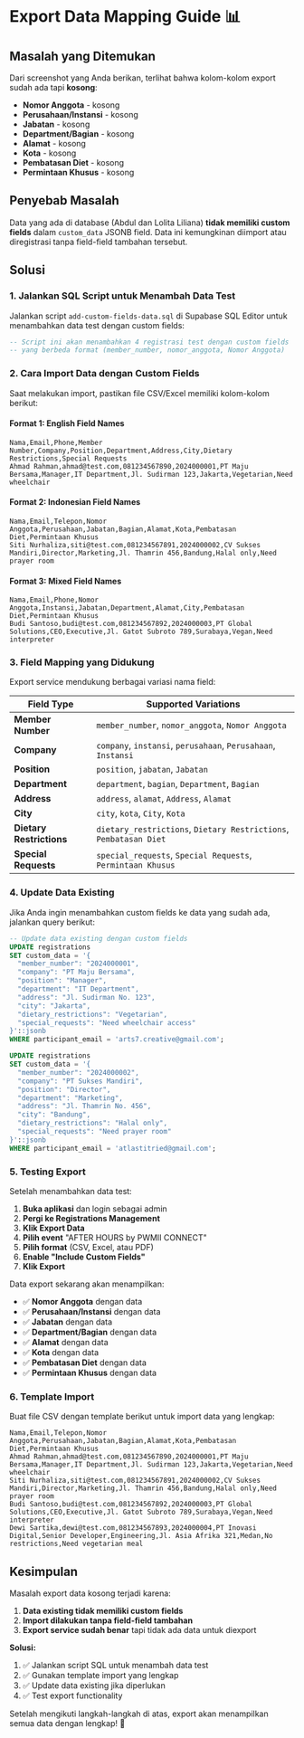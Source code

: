 # Export Data Mapping Guide 📊

## Masalah yang Ditemukan

Dari screenshot yang Anda berikan, terlihat bahwa kolom-kolom export sudah ada tapi **kosong**:
- **Nomor Anggota** - kosong
- **Perusahaan/Instansi** - kosong  
- **Jabatan** - kosong
- **Department/Bagian** - kosong
- **Alamat** - kosong
- **Kota** - kosong
- **Pembatasan Diet** - kosong
- **Permintaan Khusus** - kosong

## Penyebab Masalah

Data yang ada di database (Abdul dan Lolita Liliana) **tidak memiliki custom fields** dalam `custom_data` JSONB field. Data ini kemungkinan diimport atau diregistrasi tanpa field-field tambahan tersebut.

## Solusi

### 1. **Jalankan SQL Script untuk Menambah Data Test**

Jalankan script `add-custom-fields-data.sql` di Supabase SQL Editor untuk menambahkan data test dengan custom fields:

```sql
-- Script ini akan menambahkan 4 registrasi test dengan custom fields
-- yang berbeda format (member_number, nomor_anggota, Nomor Anggota)
```

### 2. **Cara Import Data dengan Custom Fields**

Saat melakukan import, pastikan file CSV/Excel memiliki kolom-kolom berikut:

#### **Format 1: English Field Names**
```csv
Nama,Email,Phone,Member Number,Company,Position,Department,Address,City,Dietary Restrictions,Special Requests
Ahmad Rahman,ahmad@test.com,081234567890,2024000001,PT Maju Bersama,Manager,IT Department,Jl. Sudirman 123,Jakarta,Vegetarian,Need wheelchair
```

#### **Format 2: Indonesian Field Names**
```csv
Nama,Email,Telepon,Nomor Anggota,Perusahaan,Jabatan,Bagian,Alamat,Kota,Pembatasan Diet,Permintaan Khusus
Siti Nurhaliza,siti@test.com,081234567891,2024000002,CV Sukses Mandiri,Director,Marketing,Jl. Thamrin 456,Bandung,Halal only,Need prayer room
```

#### **Format 3: Mixed Field Names**
```csv
Nama,Email,Phone,Nomor Anggota,Instansi,Jabatan,Department,Alamat,City,Pembatasan Diet,Permintaan Khusus
Budi Santoso,budi@test.com,081234567892,2024000003,PT Global Solutions,CEO,Executive,Jl. Gatot Subroto 789,Surabaya,Vegan,Need interpreter
```

### 3. **Field Mapping yang Didukung**

Export service mendukung berbagai variasi nama field:

| **Field Type** | **Supported Variations** |
|----------------|--------------------------|
| **Member Number** | `member_number`, `nomor_anggota`, `Nomor Anggota` |
| **Company** | `company`, `instansi`, `perusahaan`, `Perusahaan`, `Instansi` |
| **Position** | `position`, `jabatan`, `Jabatan` |
| **Department** | `department`, `bagian`, `Department`, `Bagian` |
| **Address** | `address`, `alamat`, `Address`, `Alamat` |
| **City** | `city`, `kota`, `City`, `Kota` |
| **Dietary Restrictions** | `dietary_restrictions`, `Dietary Restrictions`, `Pembatasan Diet` |
| **Special Requests** | `special_requests`, `Special Requests`, `Permintaan Khusus` |

### 4. **Update Data Existing**

Jika Anda ingin menambahkan custom fields ke data yang sudah ada, jalankan query berikut:

```sql
-- Update data existing dengan custom fields
UPDATE registrations 
SET custom_data = '{
  "member_number": "2024000001",
  "company": "PT Maju Bersama",
  "position": "Manager",
  "department": "IT Department",
  "address": "Jl. Sudirman No. 123",
  "city": "Jakarta",
  "dietary_restrictions": "Vegetarian",
  "special_requests": "Need wheelchair access"
}'::jsonb
WHERE participant_email = 'arts7.creative@gmail.com';

UPDATE registrations 
SET custom_data = '{
  "member_number": "2024000002",
  "company": "PT Sukses Mandiri",
  "position": "Director",
  "department": "Marketing",
  "address": "Jl. Thamrin No. 456",
  "city": "Bandung",
  "dietary_restrictions": "Halal only",
  "special_requests": "Need prayer room"
}'::jsonb
WHERE participant_email = 'atlastitried@gmail.com';
```

### 5. **Testing Export**

Setelah menambahkan data test:

1. **Buka aplikasi** dan login sebagai admin
2. **Pergi ke Registrations Management**
3. **Klik Export Data**
4. **Pilih event** "AFTER HOURS by PWMII CONNECT"
5. **Pilih format** (CSV, Excel, atau PDF)
6. **Enable "Include Custom Fields"**
7. **Klik Export**

Data export sekarang akan menampilkan:
- ✅ **Nomor Anggota** dengan data
- ✅ **Perusahaan/Instansi** dengan data
- ✅ **Jabatan** dengan data
- ✅ **Department/Bagian** dengan data
- ✅ **Alamat** dengan data
- ✅ **Kota** dengan data
- ✅ **Pembatasan Diet** dengan data
- ✅ **Permintaan Khusus** dengan data

### 6. **Template Import**

Buat file CSV dengan template berikut untuk import data yang lengkap:

```csv
Nama,Email,Telepon,Nomor Anggota,Perusahaan,Jabatan,Bagian,Alamat,Kota,Pembatasan Diet,Permintaan Khusus
Ahmad Rahman,ahmad@test.com,081234567890,2024000001,PT Maju Bersama,Manager,IT Department,Jl. Sudirman 123,Jakarta,Vegetarian,Need wheelchair
Siti Nurhaliza,siti@test.com,081234567891,2024000002,CV Sukses Mandiri,Director,Marketing,Jl. Thamrin 456,Bandung,Halal only,Need prayer room
Budi Santoso,budi@test.com,081234567892,2024000003,PT Global Solutions,CEO,Executive,Jl. Gatot Subroto 789,Surabaya,Vegan,Need interpreter
Dewi Sartika,dewi@test.com,081234567893,2024000004,PT Inovasi Digital,Senior Developer,Engineering,Jl. Asia Afrika 321,Medan,No restrictions,Need vegetarian meal
```

## Kesimpulan

Masalah export data kosong terjadi karena:
1. **Data existing tidak memiliki custom fields**
2. **Import dilakukan tanpa field-field tambahan**
3. **Export service sudah benar** tapi tidak ada data untuk diexport

**Solusi:**
1. ✅ Jalankan script SQL untuk menambah data test
2. ✅ Gunakan template import yang lengkap
3. ✅ Update data existing jika diperlukan
4. ✅ Test export functionality

Setelah mengikuti langkah-langkah di atas, export akan menampilkan semua data dengan lengkap! 🎉
